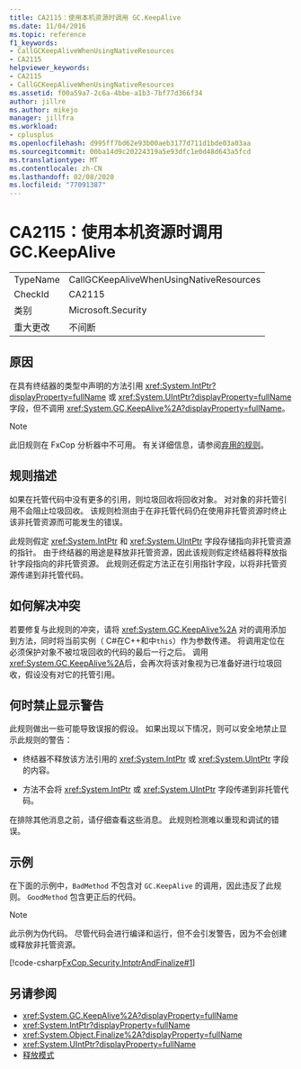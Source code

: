 ```yaml
---
title: CA2115：使用本机资源时调用 GC.KeepAlive
ms.date: 11/04/2016
ms.topic: reference
f1_keywords:
- CallGCKeepAliveWhenUsingNativeResources
- CA2115
helpviewer_keywords:
- CA2115
- CallGCKeepAliveWhenUsingNativeResources
ms.assetid: f00a59a7-2c6a-4bbe-a1b3-7bf77d366f34
author: jillre
ms.author: mikejo
manager: jillfra
ms.workload:
- cplusplus
ms.openlocfilehash: d995ff7bd62e93b00aeb3177d711d1bde03a03aa
ms.sourcegitcommit: 00ba14d9c20224319a5e93dfc1e0d48d643a5fcd
ms.translationtype: MT
ms.contentlocale: zh-CN
ms.lasthandoff: 02/08/2020
ms.locfileid: "77091387"
---
```

# <a name="ca2115-call-gckeepalive-when-using-native-resources"></a>CA2115：使用本机资源时调用 GC.KeepAlive

|||
|-|-|
|TypeName|CallGCKeepAliveWhenUsingNativeResources|
|CheckId|CA2115|
|类别|Microsoft.Security|
|重大更改|不间断|

## <a name="cause"></a>原因
在具有终结器的类型中声明的方法引用 <xref:System.IntPtr?displayProperty=fullName> 或 <xref:System.UIntPtr?displayProperty=fullName> 字段，但不调用 <xref:System.GC.KeepAlive%2A?displayProperty=fullName>。

> [!NOTE]
> 此旧规则在 FxCop 分析器中不可用。 有关详细信息，请参阅[弃用的规则](fxcop-rule-port-status.md#deprecated-rules)。

## <a name="rule-description"></a>规则描述

如果在托管代码中没有更多的引用，则垃圾回收将回收对象。 对对象的非托管引用不会阻止垃圾回收。 该规则检测由于在非托管代码仍在使用非托管资源时终止该非托管资源而可能发生的错误。

此规则假定 <xref:System.IntPtr> 和 <xref:System.UIntPtr> 字段存储指向非托管资源的指针。 由于终结器的用途是释放非托管资源，因此该规则假定终结器将释放指针字段指向的非托管资源。 此规则还假定方法正在引用指针字段，以将非托管资源传递到非托管代码。

## <a name="how-to-fix-violations"></a>如何解决冲突

若要修复与此规则的冲突，请将 <xref:System.GC.KeepAlive%2A> 对的调用添加到方法，同时将当前实例（ C#在C++和中`this`）作为参数传递。 将调用定位在必须保护对象不被垃圾回收的代码的最后一行之后。 调用 <xref:System.GC.KeepAlive%2A>后，会再次将该对象视为已准备好进行垃圾回收，假设没有对它的托管引用。

## <a name="when-to-suppress-warnings"></a>何时禁止显示警告

此规则做出一些可能导致误报的假设。 如果出现以下情况，则可以安全地禁止显示此规则的警告：

- 终结器不释放该方法引用的 <xref:System.IntPtr> 或 <xref:System.UIntPtr> 字段的内容。

- 方法不会将 <xref:System.IntPtr> 或 <xref:System.UIntPtr> 字段传递到非托管代码。

在排除其他消息之前，请仔细查看这些消息。 此规则检测难以重现和调试的错误。

## <a name="example"></a>示例

在下面的示例中，`BadMethod` 不包含对 `GC.KeepAlive` 的调用，因此违反了此规则。 `GoodMethod` 包含更正后的代码。

> [!NOTE]
> 此示例为伪代码。 尽管代码会进行编译和运行，但不会引发警告，因为不会创建或释放非托管资源。

[!code-csharp[FxCop.Security.IntptrAndFinalize#1](../code-quality/codesnippet/CSharp/ca2115-call-gc-keepalive-when-using-native-resources_1.cs)]

## <a name="see-also"></a>另请参阅

- <xref:System.GC.KeepAlive%2A?displayProperty=fullName>
- <xref:System.IntPtr?displayProperty=fullName>
- <xref:System.Object.Finalize%2A?displayProperty=fullName>
- <xref:System.UIntPtr?displayProperty=fullName>
- [释放模式](/dotnet/standard/design-guidelines/dispose-pattern)
